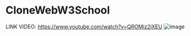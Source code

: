 # CloneWebW3School
LINK VIDEO: https://www.youtube.com/watch?v=QROMiz2jXEU
![image](https://user-images.githubusercontent.com/74348080/155837428-7f262b38-4b93-4f2d-83c2-52f14e0a8e8d.png)
